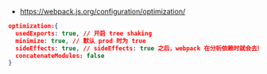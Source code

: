- https://webpack.js.org/configuration/optimization/

```json
optimization:{
  usedExports: true, // 开启 tree shaking
  minimize: true, // 默认 prod 时为 true
  sideEffects: true, // sideEffects: true 之后，webpack 在分析依赖时就会去识别 package.json 中的副作用标记 (sideEffects)
  concatenateModules: false
}
```